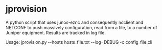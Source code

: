 # jprovision
A python script that uses junos-eznc and consequently ncclient and NETCONF to push massively 
configuration, read from a file, to a number of Juniper equipment. Results are tracked in 
log file.

Usage:
jprovision.py --hosts hosts_file.txt --log=DEBUG -c config_file.cli
